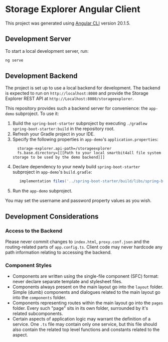 # Storage Explorer Angular Client

This project was generated using [Angular CLI](https://github.com/angular/angular-cli) version 20.1.5.

## Development Server

To start a local development server, run:

```bash
ng serve
```

## Development Backend

The project is set up to use a local backend for development. The backend is expected to run on
`http://localhost:8080` and provide the Storage Explorer REST API at
`http://Localhost:8080/storageexplorer`.

This repository provides such a backend server for convenience: the `app-demo` subproject. To use it:

1. Build the `spring-boot-starter` subproject by executing `./gradlew spring-boot-starter:build` in the repository root.
2. Refresh your Gradle project in your IDE.
3. Specify the following properties in `app-demo`'s `application.properties`:
    ```properties
      storage-explorer.api-path=/storageexplorer
      fs.base.directory=[[[Path to your local smartbit4all file system storage to be used by the demo backend]]]
    ```
4. Declare dependency to your newly build `spring-boot-starter` subproject in `app-demo`'s `build.gradle`:
    ```groovy
       implementation files('../spring-boot-starter/build/libs/spring-boot-starter-[[[The current SemVer]]].jar')
    ```
5. Run the `app-demo` subproject.

You may set the username and password property values as you wish.

## Development Considerations

### Access to the Backend

Please never commit changes to `index.html`, `proxy.conf.json` and the routing-related parts
of `app.config.ts`. Client code may never hardcode any path information relating to accessing
the backend.

### Component Styles

- Components are written using the single-file component (SFC) format: never declare separate template and stylesheet files.
- Components always present on the main layout go into the `layout` folder. Simple (dumb) components and dialogues related to the main layout go into the `components` folder.
- Components representing routes within the main layout go into the `pages` folder. Every such "page" sits in its own folder, surrounded by it's related subcomponents.
- Certain aspects of application logic may warrant the definition of a service. One `.ts` file may contain only one service, but this file should also contain the related top level functions and constants related to the aspect.


